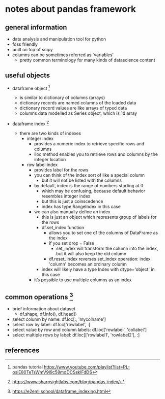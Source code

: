 # notes about pandas framework

## general information

- data analysis and manipulation tool for python
- foss friendly
- built on top of scipy
- columns can be sometimes referred as 'variables'
  - pretty common terminology for many kinds of datascience content


## useful objects

- dataframe object [^1]
  - is similar to dictionary of columns (arrays)
  - dictionary records are named columns of the loaded data
  - dictionary record values are like arrays of typed data
  - columns data modelled as Series object, which is 1d array

- dataframe index [^3]
  - there are two kinds of indexes
    - integer index
      - provides a numeric index to retrieve specific rows and columns
      - iloc method enables you to retrieve rows and columns by the integer location
    - row label index
      - provides label for the rows
      - you can think of the index sort of like a special column
        - but it will not be listed with the columns
      - by default, index is the range of numbers starting at 0
        - which may be confusing, because default behavior resembles integer index
        - but this is just a coinscedence
        - index has type RangeIndex in this case
      - we can also manually define an index
        - this is just an object which represents group of labels for the rows
        - df.set_index function
          - allows you to set one of the columns of DataFrame as the index 
          - if you set drop = False
            - set_index will transform the column into the index, but it will also keep the old column
          - df.reset_index reverses set_index operation: index 'column' becomes an ordinary column
        - index will likely have a type Index with dtype='object' in this case
      - it’s possible to use multiple columns as an index
      


## common operations [^2]

- brief information about dataset
  - df.shape, df.info(), df.head()
- select column by name: df.loc[:, 'mycolname']
- select row by label: df.loc['rowlabel', :]
- select value by row and column labels: df.loc['rowlabel', 'collabel']
- select multiple rows by label: df.loc[['rowlabel1', 'rowlabel2'], :]


## references

[^1]: pandas tutorial https://www.youtube.com/playlist?list=PL-osiE80TeTsWmV9i9c58mdDCSskIFdDS
[^2]: https://e2eml.school/dataframe_indexing.html
[^3]: https://www.sharpsightlabs.com/blog/pandas-index/
